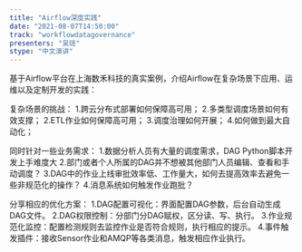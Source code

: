 ```yaml
---
title: "Airflow深度实践"
date: "2021-08-07T14:50:00" 
track: "workflowdatagovernance"
presenters: "吴琏"
stype: "中文演讲"
---
```

基于Airflow平台在上海数禾科技的真实案例，介绍Airflow在复杂场景下应用、运维以及定制开发的实践：
 
 复杂场景的挑战：
  1.跨云分布式部署如何保障高可用；
  2.多类型调度场景如何有效支撑； 
  2.ETL作业如何保障高可用； 
  3.调度治理如何开展；
  4.如何做到最大自动化；

 同时针对一些业务需求：
  1.数据分析人员有大量的调度需求，DAG Python脚本开发上手难度大
  2.部门或者个人所属的DAG并不想被其他部门人员编辑、查看和手动调度？
  3.DAG中的作业上线审批效率低、工作量大，如何去提高效率去避免一些非规范化的操作？
  4.消息系统如何触发作业跑批？
 
 分享相应的优化方案：
  1.DAG配置可视化：界面配置DAG参数，后台自动生成DAG文件。
  2.DAG权限控制：分部门分DAG赋权，区分读、写、执行。
  3.作业规范化监控：配置检测规则去监控作业是否符合规则，执行相应的提示。
  4.事件触发插件：接收Sensor作业和AMQP等各类消息，触发相应作业执行。